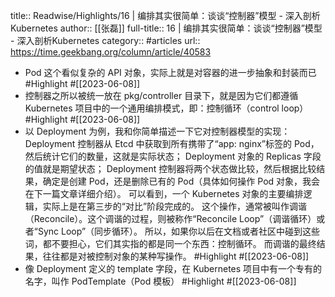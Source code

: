 title:: Readwise/Highlights/16 | 编排其实很简单：谈谈“控制器”模型 - 深入剖析Kubernetes
author:: [[张磊]]
full-title:: 16 | 编排其实很简单：谈谈“控制器”模型 - 深入剖析Kubernetes
category:: #articles
url:: https://time.geekbang.org/column/article/40583
- Pod 这个看似复杂的 API 对象，实际上就是对容器的进一步抽象和封装而已 #Highlight #[[2023-06-08]]
- 控制器之所以被统一放在 pkg/controller 目录下，就是因为它们都遵循 Kubernetes 项目中的一个通用编排模式，即：控制循环（control loop） #Highlight #[[2023-06-08]]
- 以 Deployment 为例，我和你简单描述一下它对控制器模型的实现：
  Deployment 控制器从 Etcd 中获取到所有携带了“app: nginx”标签的 Pod，然后统计它们的数量，这就是实际状态；
  Deployment 对象的 Replicas 字段的值就是期望状态；
  Deployment 控制器将两个状态做比较，然后根据比较结果，确定是创建 Pod，还是删除已有的 Pod（具体如何操作 Pod 对象，我会在下一篇文章详细介绍）。
  可以看到，一个 Kubernetes 对象的主要编排逻辑，实际上是在第三步的“对比”阶段完成的。
  这个操作，通常被叫作调谐（Reconcile）。这个调谐的过程，则被称作“Reconcile Loop”（调谐循环）或者“Sync Loop”（同步循环）。
  所以，如果你以后在文档或者社区中碰到这些词，都不要担心，它们其实指的都是同一个东西：控制循环。
  而调谐的最终结果，往往都是对被控制对象的某种写操作。 #Highlight #[[2023-06-08]]
- 像 Deployment 定义的 template 字段，在 Kubernetes 项目中有一个专有的名字，叫作 PodTemplate（Pod 模板） #Highlight #[[2023-06-08]]